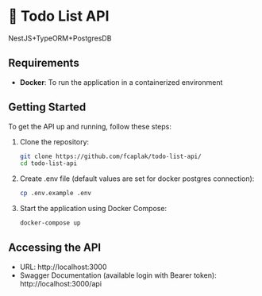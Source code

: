 # 📝 Todo List API

NestJS+TypeORM+PostgresDB

## Requirements

- **Docker**: To run the application in a containerized environment

## Getting Started

To get the API up and running, follow these steps:

1. Clone the repository:

   ```bash
   git clone https://github.com/fcaplak/todo-list-api/
   cd todo-list-api
   ```
2. Create .env file (default values are set for docker postgres connection):

   ```bash
   cp .env.example .env
   ```

3. Start the application using Docker Compose:

   ```bash
   docker-compose up
   ```
 
## Accessing the API
- URL: http://localhost:3000
- Swagger Documentation (available login with Bearer token): http://localhost:3000/api
